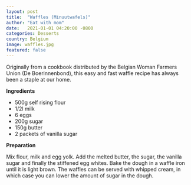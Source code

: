 ```yaml
---
layout: post
title:  "Waffles (Minuutwafels)"
author: "Eat with mom"
date:   2021-01-01 04:20:00 -0800
categories: Desserts
country: Belgium
image: waffles.jpg
featured: false
---
```


Originally from a cookbook distributed by the Belgian Woman Farmers Union (De Boerinnenbond), this easy and fast waffle recipe has always been a staple at our home.


**Ingredients**

* 500g self rising flour
* 1/2l milk
* 6 eggs
* 200g sugar
* 150g butter
* 2 packets of vanilla sugar

**Preparation**

Mix flour, milk and egg yolk. Add the melted butter, the sugar, the vanilla sugar and finally the stiffened egg whites. Bake the dough in a waffle iron until it is light brown. The waffles can be served with whipped cream, in which case you can lower the amount of sugar in the dough.
